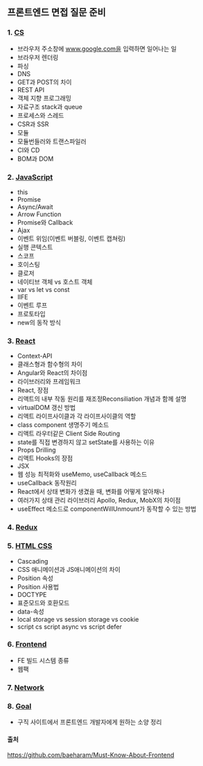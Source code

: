 ## 프론트엔드 면접 질문 준비

### 1. [CS](cs.md)
- 브라우저 주소창에 www.google.com을 입력하면 일어나는 일
- 브라우저 렌더링
- 파싱
- DNS
- GET과 POST의 차이
- REST API
- 객체 지향 프로그래밍
- 자료구조 stack과 queue
- 프로세스와 스레드
- CSR과 SSR
- 모듈
- 모듈번들러와 트랜스파일러
- CI와 CD
- BOM과 DOM

### 2. [JavaScript](javascript.md)
- this
- Promise
- Async/Await
- Arrow Function
- Promise와 Callback
- Ajax
- 이벤트 위임(이벤트 버블링, 이벤트 캡쳐링)
- 실행 콘텍스트
- 스코프
- 호이스팅
- 클로저
- 네이티브 객체 vs 호스트 객체
- var vs let vs const
- IIFE
- 이벤트 루프
- 프로토타입
- new의 동작 방식

### 3. [React](react.md)
- Context-API
- 클래스형과 함수형의 차이
- Angular와 React의 차이점
- 라이브러리와 프레임워크
- React, 장점
- 리액트의 내부 작동 원리를 재조정Reconsiliation 개념과 함께 설명
- virtualDOM 갱신 방법
- 리액트 라이프사이클과 각 라이프사이클의 역할
- class component 생명주기 메소드
- 리액트 라우터같은 Client Side Routing
- state를 직접 변경하지 않고 setState를 사용하는 이유
- Props Drilling
- 리액트 Hooks의 장점
- JSX
- 웹 성능 최적화와 useMemo, useCallback 메소드
- useCallback 동작원리
- React에서 상태 변화가 생겼을 때, 변화를 어떻게 알아채나
- 여러가지 상태 관리 라이브러리 Apollo, Redux, MobX의 차이점
- useEffect 메소드로 componentWillUnmount가 동작할 수 있는 방법

### 4. [Redux](redux.md)

### 5. [HTML CSS](html-css.md)
- Cascading
- CSS 애니메이션과 JS애니메이션의 차이
- Position 속성
- Position 사용법
- DOCTYPE
- 표준모드와 호환모드
- data-속성
- local storage vs session storage vs cookie
- script cs script async vs script defer

### 6. [Frontend](frontend.md)
- FE 빌드 시스템 종류
- 웹팩

### 7. [Network](etc.md)

### 8. [Goal](goal.md)
- 구직 사이트에서 프론트엔드 개발자에게 원하는 소양 정리



#### 출처
https://github.com/baeharam/Must-Know-About-Frontend
